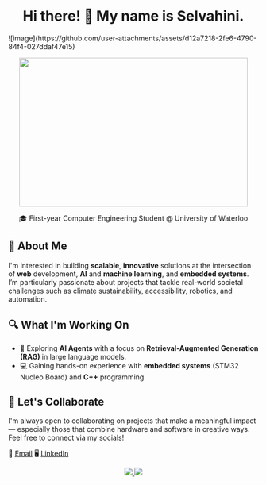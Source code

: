 <h1 align="center">Hi there! 👋 My name is Selvahini.</h1>
![image](https://github.com/user-attachments/assets/d12a7218-2fe6-4790-84f4-027ddaf47e15)

<p align="center">
  <img width="460" height="300" src="[https://picsum.photos/460/300](https://i.pinimg.com/736x/c6/2b/b1/c62bb15ed4d06cd2e75afc29232bff5c.jpg)">
</p>
<div align="center">
🎓 First-year Computer Engineering Student @ University of Waterloo 
</div>

## 💬 About Me
I'm interested in building **scalable**, **innovative** solutions at the intersection of **web** development, **AI** and **machine learning**, and **embedded systems**. I’m particularly passionate about projects that tackle real-world societal challenges such as climate sustainability, accessibility, robotics, and automation.

## 🔍 What I'm Working On
- 🤖 Exploring **AI Agents** with a focus on **Retrieval-Augmented Generation (RAG)** in large language models.
- 💻 Gaining hands-on experience with **embedded systems** (STM32 Nucleo Board) and **C++** programming.

## 🤝 Let's Collaborate
I'm always open to collaborating on projects that make a meaningful impact — especially those that combine hardware and software in creative ways. Feel free to connect via my socials!

📧 [Email](s5kamala@uwaterloo.ca)
🖥️ [LinkedIn](s5kamala@uwaterloo.ca)

<div align="center">
  <a href="selvahinik10@gmail.com">
    <img src="https://img.shields.io/badge/Gmail-333333?style=for-the-badge&logo=gmail&logoColor=red" />
  </a>
  <a href="https://www.linkedin.com/in/selvahini-kamalarajan/" target="_blank">
    <img src="https://img.shields.io/badge/LinkedIn-0077B5?style=for-the-badge&logo=linkedin&logoColor=white" target="_blank" />
  </a>
</div>

